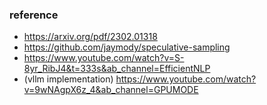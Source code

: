 ### reference

* https://arxiv.org/pdf/2302.01318 
* https://github.com/jaymody/speculative-sampling 
* https://www.youtube.com/watch?v=S-8yr_RibJ4&t=333s&ab_channel=EfficientNLP 
* (vllm implementation) https://www.youtube.com/watch?v=9wNAgpX6z_4&ab_channel=GPUMODE